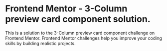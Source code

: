 # Frontend Mentor - 3-Column preview card component solution.

This is a solution to the 3-Column preview card component challenge on Frontend Mentor. Frontend Mentor challenges help you improve your coding skills by building realistic projects.
